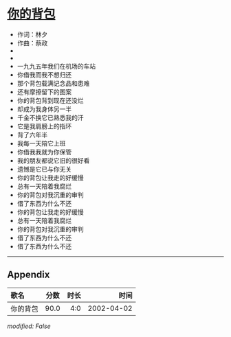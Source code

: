 # [你的背包](https://music.163.com/song?id=67050)

* 作词：林夕
* 作曲：蔡政
*
*
* 一九九五年我们在机场的车站
* 你借我而我不想归还
* 那个背包载满记念品和患难
* 还有摩擦留下的图案
* 你的背包背到现在还没烂
* 却成为我身体另一半
* 千金不换它已熟悉我的汗
* 它是我肩膀上的指环
* 背了六年半
* 我每一天陪它上班
* 你借我我就为你保管
* 我的朋友都说它旧的很好看
* 遗憾是它已与你无关
* 你的背包让我走的好缓慢
* 总有一天陪着我腐烂
* 你的背包对我沉重的审判
* 借了东西为什么不还
* 你的背包让我走的好缓慢
* 总有一天陪着我腐烂
* 你的背包对我沉重的审判
* 借了东西为什么不还
* 借了东西为什么不还


---

## Appendix

|歌名|分数|时长|时间|
|:---|:---:|---:|---:|
|你的背包|90.0|4:0|2002-04-02

*modified: False*